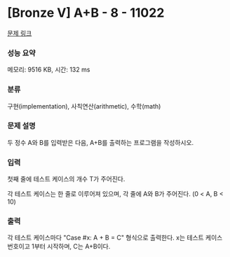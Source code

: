 # [Bronze V] A+B - 8 - 11022 

[문제 링크](https://www.acmicpc.net/problem/11022) 

### 성능 요약

메모리: 9516 KB, 시간: 132 ms

### 분류

구현(implementation), 사칙연산(arithmetic), 수학(math)

### 문제 설명

<p>두 정수 A와 B를 입력받은 다음, A+B를 출력하는 프로그램을 작성하시오.</p>

### 입력 

 <p>첫째 줄에 테스트 케이스의 개수 T가 주어진다.</p>

<p>각 테스트 케이스는 한 줄로 이루어져 있으며, 각 줄에 A와 B가 주어진다. (0 < A, B < 10)</p>

### 출력 

 <p>각 테스트 케이스마다 "Case #x: A + B = C" 형식으로 출력한다. x는 테스트 케이스 번호이고 1부터 시작하며, C는 A+B이다.</p>

